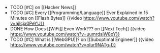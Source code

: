 - TODO [#C] []() on [[Hacker News]]
- TODO [#C] Every [[Programming/Language]] Ever Explained in 15 Minutes on [[Flash Bytes]]
  {{video https://www.youtube.com/watch?v=ajIcjx0PeYU}}
- DONE How Does [[WiFi]] Even Work??? on [[Next Tech]]
  {{video https://www.youtube.com/watch?v=uumrdsjW8oY}}
- TODO [#C] What is [[WebGPU]]? on [[Suboptimal Engineer]]
  {{video https://www.youtube.com/watch?v=oIur9NATg-I}}